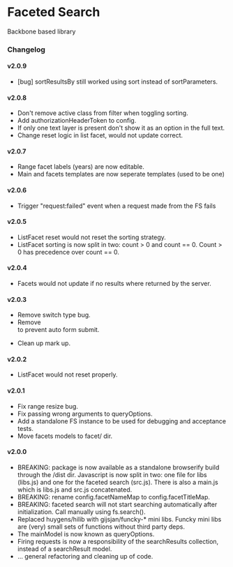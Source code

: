 # Faceted Search
Backbone based library

### Changelog


#### v2.0.9
- [bug] sortResultsBy still worked using sort instead of sortParameters.

#### v2.0.8
- Don't remove active class from filter when toggling sorting.
- Add authorizationHeaderToken to config.
- If only one text layer is present don't show it as an option in the full text.
- Change reset logic in list facet, would not update correct.

#### v2.0.7
- Range facet labels (years) are now editable.
- Main and facets templates are now seperate templates (used to be one)

#### v2.0.6
- Trigger "request:failed" event when a request made from the FS fails

#### v2.0.5
- ListFacet reset would not reset the sorting strategy.
- ListFacet sorting is now split in two: count > 0 and count == 0.
  Count > 0 has precedence over count == 0.
  
#### v2.0.4
- Facets would not update if no results where returned by the server.

#### v2.0.3
- Remove switch type bug.
- Remove <form> to prevent auto form submit.
- Clean up mark up.

#### v2.0.2
- ListFacet would not reset properly.

#### v2.0.1
- Fix range resize bug.
- Fix passing wrong arguments to queryOptions.
- Add a standalone FS instance to be used for debugging and acceptance tests.
- Move facets models to facet/ dir.

#### v2.0.0
- BREAKING: package is now available as a standalone browserify build through the /dist dir. 
  Javascript is now split in two: one file for libs (libs.js) and one for the faceted search (src.js).
  There is also a main.js which is libs.js and src.js concatenated.
- BREAKING: rename config.facetNameMap to config.facetTitleMap.
- BREAKING: faceted search will not start searching automatically after initialization. Call manually using fs.search().
- Replaced huygens/hilib with gijsjan/funcky-* mini libs. Funcky mini libs are (very) small sets of functions without 
  third party deps.
- The mainModel is now known as queryOptions.
- Firing requests is now a responsibility of the searchResults collection, instead of a searchResult model.
- ... general refactoring and cleaning up of code.
